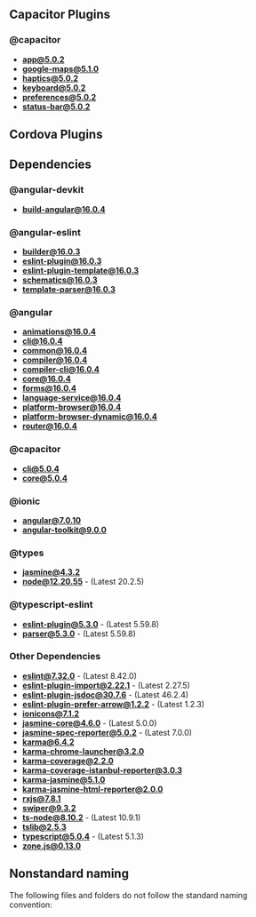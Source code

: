 ## Capacitor Plugins

### @capacitor
- **app@5.0.2**
- **google-maps@5.1.0**
- **haptics@5.0.2**
- **keyboard@5.0.2**
- **preferences@5.0.2**
- **status-bar@5.0.2**
## Cordova Plugins

## Dependencies

### @angular-devkit
- **build-angular@16.0.4**
### @angular-eslint
- **builder@16.0.3**
- **eslint-plugin@16.0.3**
- **eslint-plugin-template@16.0.3**
- **schematics@16.0.3**
- **template-parser@16.0.3**
### @angular
- **animations@16.0.4**
- **cli@16.0.4**
- **common@16.0.4**
- **compiler@16.0.4**
- **compiler-cli@16.0.4**
- **core@16.0.4**
- **forms@16.0.4**
- **language-service@16.0.4**
- **platform-browser@16.0.4**
- **platform-browser-dynamic@16.0.4**
- **router@16.0.4**
### @capacitor
- **cli@5.0.4**
- **core@5.0.4**
### @ionic
- **angular@7.0.10**
- **angular-toolkit@9.0.0**
### @types
- **jasmine@4.3.2**
- **node@12.20.55** - (Latest 20.2.5)
### @typescript-eslint
- **eslint-plugin@5.3.0** - (Latest 5.59.8)
- **parser@5.3.0** - (Latest 5.59.8)
### Other Dependencies
- **eslint@7.32.0** - (Latest 8.42.0)
- **eslint-plugin-import@2.22.1** - (Latest 2.27.5)
- **eslint-plugin-jsdoc@30.7.6** - (Latest 46.2.4)
- **eslint-plugin-prefer-arrow@1.2.2** - (Latest 1.2.3)
- **ionicons@7.1.2**
- **jasmine-core@4.6.0** - (Latest 5.0.0)
- **jasmine-spec-reporter@5.0.2** - (Latest 7.0.0)
- **karma@6.4.2**
- **karma-chrome-launcher@3.2.0**
- **karma-coverage@2.2.0**
- **karma-coverage-istanbul-reporter@3.0.3**
- **karma-jasmine@5.1.0**
- **karma-jasmine-html-reporter@2.0.0**
- **rxjs@7.8.1**
- **swiper@9.3.2**
- **ts-node@8.10.2** - (Latest 10.9.1)
- **tslib@2.5.3**
- **typescript@5.0.4** - (Latest 5.1.3)
- **zone.js@0.13.0**


## Nonstandard naming
The following files and folders do not follow the standard naming convention:


